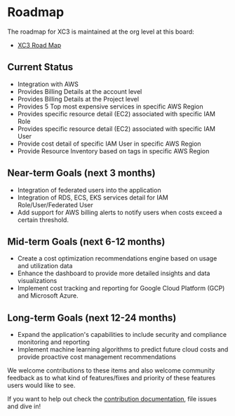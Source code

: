 # Roadmap

The roadmap for XC3 is maintained at the org level at this board:

- [XC3 Road Map](https://github.com/orgs/X-CBG/projects/65/views/1)

## Current Status

- Integration with AWS
- Provides Billing Details at the account level
- Provides Billing Details at the Project level
- Provides 5 Top most expensive services in specific AWS Region
- Provides specific resource detail (EC2) associated with specific IAM Role
- Provides specific resource detail (EC2) associated with specific IAM User
- Provide cost detail of specific IAM User in specific AWS Region
- Provide Resource Inventory based on tags in specific AWS Region

## Near-term Goals (next 3 months)

- Integration of federated users into the application
- Integration of RDS, ECS, EKS services detail for IAM Role/User/Federated User
- Add support for AWS billing alerts to notify users when costs exceed a certain threshold.


## Mid-term Goals (next 6-12 months)

- Create a cost optimization recommendations engine based on usage and utilization data
- Enhance the dashboard to provide more detailed insights and data visualizations
- Implement cost tracking and reporting for Google Cloud Platform (GCP) and Microsoft Azure.

## Long-term Goals (next 12-24 months)

- Expand the application's capabilities to include security and compliance monitoring and reporting
- Implement machine learning algorithms to predict future cloud costs and provide proactive cost management recommendations


We welcome contributions to these items and also welcome community feedback as to what kind of features/fixes and priority of these features users would like to see.

If you want to help out check the [contribution documentation](./CONTRIBUTING.md), file issues and dive in!
